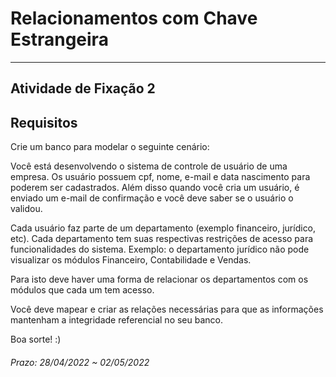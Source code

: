 # Relacionamentos com Chave Estrangeira

---  

## Atividade de Fixação 2  

## Requisitos

Crie um banco para modelar o seguinte cenário:  

Você está desenvolvendo o sistema de controle de usuário de uma empresa. Os usuário possuem cpf, nome, e-mail e data nascimento para poderem ser cadastrados. Além disso quando você cria um usuário, é enviado um e-mail de confirmação e você deve saber se o usuário o validou.  

Cada usuário faz parte de um departamento (exemplo financeiro, jurídico, etc). Cada departamento tem suas respectivas restrições de acesso para funcionalidades do sistema. Exemplo: o departamento jurídico não pode visualizar os módulos Financeiro, Contabilidade e Vendas.  

Para isto deve haver uma forma de relacionar os departamentos com os módulos que cada um tem acesso.  

Você deve mapear e criar as relações necessárias para que as informações mantenham a integridade referencial no seu banco.  

Boa sorte! :)  

###### Prazo: 28/04/2022 ~ 02/05/2022  

